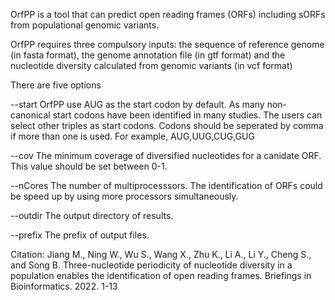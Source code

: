 OrfPP is a tool that can predict open reading frames (ORFs) including sORFs from populational genomic variants.

OrfPP requires three compulsory inputs: the sequence of reference genome (in fasta format), the genome annotation file (in gtf format) and the nucleotide diversity calculated from genomic variants (in vcf format)

There are five options

--start OrfPP use AUG as the start codon by default. As many non-canonical start codons have been identified in many studies. The users can select other triples as start codons. Codons should be seperated by comma if more than one is used. For example, AUG,UUG,CUG,GUG

--cov The minimum coverage of diversified nucleotides for a canidate ORF. This value should be set between 0-1.

--nCores The number of multiprocesssors. The identification of ORFs could be speed up by using more processors simultaneously.

--outdir The output directory of results.

--prefix The prefix of output files.


Citation:
Jiang M., Ning W., Wu S., Wang X., Zhu K., Li A., Li Y., Cheng S., and Song B. Three-nucleotide periodicity of nucleotide diversity in a population enables the identification of open reading frames. Briefings in Bioinformatics. 2022. 1-13
